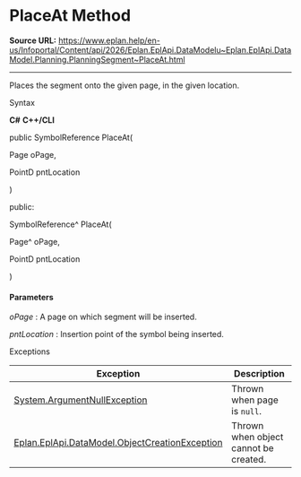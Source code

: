 # PlaceAt Method

**Source URL:** https://www.eplan.help/en-us/Infoportal/Content/api/2026/Eplan.EplApi.DataModelu~Eplan.EplApi.DataModel.Planning.PlanningSegment~PlaceAt.html

---

Places the segment onto the given page, in the given location.

Syntax

**C#**
**C++/CLI**


public SymbolReference PlaceAt( 

   Page oPage,

   PointD pntLocation

)

public:

SymbolReference^ PlaceAt( 

   Page^ oPage,

   PointD pntLocation

)


#### Parameters

*oPage*
:   A page on which segment will be inserted.

*pntLocation*
:   Insertion point of the symbol being inserted.

Exceptions

| Exception | Description |
| --- | --- |
| [System.ArgumentNullException](#) | Thrown when page is `null`. |
| [Eplan.EplApi.DataModel.ObjectCreationException](Eplan.EplApi.DataModelu~Eplan.EplApi.DataModel.ObjectCreationException.html) | Thrown when object cannot be created. |
